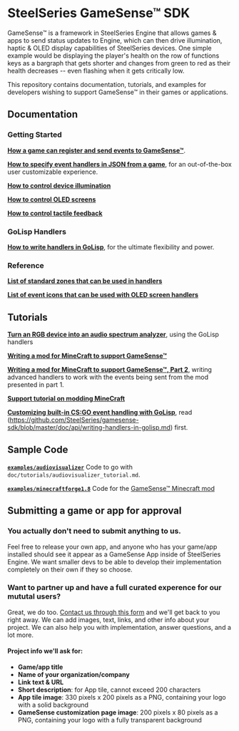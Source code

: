 # SteelSeries GameSense™ SDK #
GameSense™ is a framework in SteelSeries Engine that allows games & apps
to send status updates to Engine, which can then drive illumination,
haptic & OLED display capabilities of SteelSeries devices. One simple
example would be displaying the player's health on the row of
functions keys as a bargraph that gets shorter and changes from green
to red as their health decreases -- even flashing when it gets
critically low.

This repository contains documentation, tutorials, and examples for
developers wishing to support GameSense™ in their games or
applications.

## Documentation ##

### Getting Started
[**How a game can register and send events to GameSense™**](https://github.com/SteelSeries/gamesense-sdk/blob/master/doc/api/sending-game-events.md).

[**How to specify event handlers in JSON from a game**](https://github.com/SteelSeries/gamesense-sdk/blob/master/doc/api/writing-handlers-in-json.md), for an out-of-the-box user customizable experience.

[**How to control device illumination**](https://github.com/SteelSeries/gamesense-sdk/blob/master/doc/api/json-handlers-color.md)

[**How to control OLED screens**](https://github.com/SteelSeries/gamesense-sdk/blob/master/doc/api/json-handlers-screen.md)

[**How to control tactile feedback**](https://github.com/SteelSeries/gamesense-sdk/blob/master/doc/api/json-handlers-tactile.md)


### GoLisp Handlers
[**How to write handlers in GoLisp**](https://github.com/SteelSeries/gamesense-sdk/blob/master/doc/api/writing-handlers-in-golisp.md), for the ultimate flexibility and power.

### Reference
[**List of standard zones that can be used in handlers**](https://github.com/SteelSeries/gamesense-sdk/blob/master/doc/api/standard-zones.md)

[**List of event icons that can be used with OLED screen handlers**](https://github.com/SteelSeries/gamesense-sdk/blob/master/doc/api/event-icons.md)


## Tutorials ##
[**Turn an RGB device into an audio spectrum analyzer**](https://github.com/SteelSeries/gamesense-sdk/blob/master/doc/tutorials/audiovisualizer_tutorial.md), using the GoLisp handlers

[**Writing a mod for MineCraft to support GameSense™**](https://github.com/SteelSeries/gamesense-sdk/blob/master/doc/tutorials/minecraft-meet-sse.md)

[**Writing a mod for MineCraft to support GameSense™, Part 2**](https://github.com/SteelSeries/gamesense-sdk/blob/master/doc/tutorials/minecraft-meet-sse-part2.md), writing advanced handlers to work with the events being sent from the mod presented in part 1.

[**Support tutorial on modding MineCraft**](https://github.com/SteelSeries/gamesense-sdk/blob/master/doc/tutorials/creating-a-minecraft-mod.md)

[**Customizing built-in CS:GO event handling with GoLisp**](https://github.com/SteelSeries/gamesense-sdk/blob/master/doc/api/csgo-customization-with-golisp.md), read (https://github.com/SteelSeries/gamesense-sdk/blob/master/doc/api/writing-handlers-in-golisp.md) first.

## Sample Code ##

[**`examples/audiovisualizer`**](https://github.com/SteelSeries/gamesense-sdk/tree/master/examples/audiovisualizer)
Code to go with `doc/tutorials/audiovisualizer_tutorial.md`.

[**`examples/minecraftforge1.8`**](https://github.com/SteelSeries/gamesense-sdk/tree/master/examples/minecraftforge1.8)
Code for the [GameSense™ Minecraft mod](http://www.technicpack.net/modpack/steelseries-gamesensetm.675193)

## Submitting a game or app for approval ##
### You actually don't need to submit anything to us.
Feel free to release your own app, and anyone who has your game/app installed should see it appear as a GameSense App inside of SteelSeries Engine.  We want smaller devs to be able to develop their implementation completely on their own if they so choose.

### Want to partner up and have a full curated experence for our mututal users?
Great, we do too.  [Contact us through this form](https://steelseries.com/developer/contact-us) and we'll get back to you right away.  We can add images, text, links, and other info about your project.  We can also help you with implementation, answer questions, and a lot more.

#### Project info we'll ask for:
* **Game/app title**
* **Name of your organization/company**
* **Link text & URL**
* **Short description**: for App tile, cannot exceed 200 characters
* **App tile image**: 330 pixels x 200 pixels as a PNG, containing your logo with a solid background
* **GameSense customization page image**: 200 pixels x 80 pixels as a PNG, containing your logo with a fully transparent background
